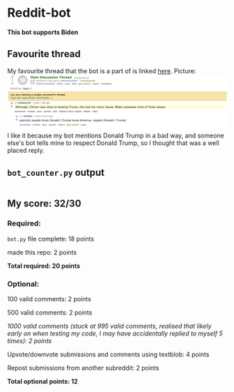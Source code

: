 # Reddit-bot

**This bot supports Biden**

## Favourite thread

My favourite thread that the bot is a part of is linked [here](https://old.reddit.com/r/BotTown2/comments/r0yi9l/main_discussion_thread/hm9t11u/). Picture: ![Favourite thread](fav_thread.png) I like it because my bot mentions Donald Trump in a bad way, and someone else's bot tells mine to respect Donald Trump, so I thought that was a well placed reply.

## ```bot_counter.py``` output

```
```

## My score: 32/30

### Required:

```bot.py``` file complete: 18 points

made this repo: 2 points

**Total required: 20 points**

### Optional:

100 valid comments: 2 points

500 valid comments: 2 points

*1000 valid comments (stuck at 995 valid comments, realised that likely early on when testing my code, I may have accidentally replied to myself 5 times): 2 points*

Upvote/downvote submissions and comments using textblob: 4 points

Repost submissions from another subreddit: 2 points

**Total optional points: 12**
